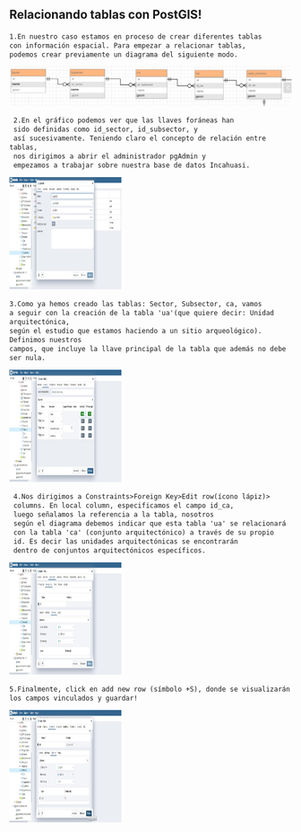 ## Relacionando tablas con PostGIS!

    1.En nuestro caso estamos en proceso de crear diferentes tablas
    con información espacial. Para empezar a relacionar tablas,
    podemos crear previamente un diagrama del siguiente modo.


<img alt="06RelacionTablas-9_diagramaTablas.jpg" src="assets/06RelacionTablas-9_diagramaTablas.jpg" width="" height="" >

     2.En el gráfico podemos ver que las llaves foráneas han
     sido definidas como id_sector, id_subsector, y
     así sucesivamente. Teniendo claro el concepto de relación entre tablas,
     nos dirigimos a abrir el administrador pgAdmin y
     empezamos a trabajar sobre nuestra base de datos Incahuasi.

<img alt="06RelacionTablas-10_DefinicionTabla.jpg" src="assets/06RelacionTablas-10_DefinicionTabla.jpg" width="200" height="200" >

    3.Como ya hemos creado las tablas: Sector, Subsector, ca, vamos
    a seguir con la creación de la tabla 'ua'(que quiere decir: Unidad arquitectónica,
    según el estudio que estamos haciendo a un sitio arqueológico). Definimos nuestros
    campos, que incluye la llave principal de la tabla que además no debe ser nula.
<img alt="06RelacionTablas-11_DefinicionCampos.jpg" src="assets/06RelacionTablas-11_DefinicionCampos.jpg" width="200" height="200" >

     4.Nos dirigimos a Constraints>Foreign Key>Edit row(ícono lápiz)>
     columns. En local column, especificamos el campo id_ca,
     luego señalamos la referencia a la tabla, nosotros
     según el diagrama debemos indicar que esta tabla 'ua' se relacionará
     con la tabla 'ca' (conjunto arquitectónico) a través de su propio
     id. Es decir las unidades arquitectónicas se encontrarán
     dentro de conjuntos arquitectónicos específicos.

<img alt="06RelacionTablas-12_Definicionkeyforeign.jpg" src="assets/06RelacionTablas-12_Definicionkeyforeign.jpg" width="200" height="200" >

    5.Finalmente, click en add new row (símbolo +S), donde se visualizarán
    los campos vinculados y guardar!
<img alt="06RelacionTablas-13_CamposKeyForeignsave.jpg" src="assets/06RelacionTablas-13_CamposKeyForeignsave.jpg" width="200" height="200" >
